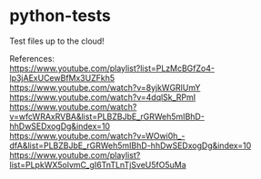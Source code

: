 # python-tests
Test files up to the cloud!

References: <br>
https://www.youtube.com/playlist?list=PLzMcBGfZo4-lp3jAExUCewBfMx3UZFkh5 <br>
https://www.youtube.com/watch?v=8yjkWGRlUmY <br>
https://www.youtube.com/watch?v=4dqlSk_RPmI <br>
https://www.youtube.com/watch?v=wfcWRAxRVBA&list=PLBZBJbE_rGRWeh5mIBhD-hhDwSEDxogDg&index=10 <br>
https://www.youtube.com/watch?v=WOwi0h_-dfA&list=PLBZBJbE_rGRWeh5mIBhD-hhDwSEDxogDg&index=10 <br>
https://www.youtube.com/playlist?list=PLpkWX5olvmC_gI6TnTLnTjSveU5fO5uMa <br>
